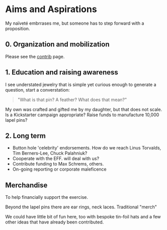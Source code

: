 # Aims and Aspirations

My naïveté embrrases me, but someone has to step forward with a proposition.


## 0. Organization and mobilization
Please see the [contrib](https://github.com/tin-feather/TheTinFeather/blob/master/CONTRIB.md) page.

## 1. Education and raising awareness

I see understated jewelry that is simple yet curious enough to generate a question,
start a converstation:
> "What is that pin? A feather? What does that mean?"

My own was crafted and gifted me by my daughter, but that does not scale. Is a
Kickstarter campaign appropriate? Raise funds to manufacture 10,000 lapel pins?

## 2. Long term
* Button hole 'celebrity' endorsements. How do we reach Linus Torvalds, Tim Berners-Lee, Chuck Palahniuk?
* Cooperate with the EFF. will deal with us?
* Contribute funding to Max Schrems, others.
* On-going reporting or corporate maleficence



## Merchandise
To help financially support the exercise.

Beyond the lapel pins there are ear rings, neck laces.
Traditional "merch"

We could have little bit of fun here, too with bespoke tin-foil hats and a few other ideas
that have already been contributed.
